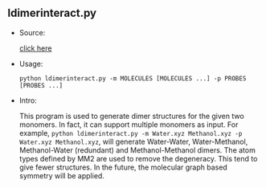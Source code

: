 ## ldimerinteract.py

* Source:

	[click here](https://github.com/leucinw/ComputTools/tree/master/src/ldimerinteract.py)

* Usage:

	```shell
	python ldimerinteract.py -m MOLECULES [MOLECULES ...] -p PROBES [PROBES ...]
	```
	
* Intro:

	This program is used to generate dimer structures for the given two monomers. In fact, it can support multiple monomers as input. For example, `python ldimerinteract.py -m Water.xyz Methanol.xyz -p Water.xyz Methanol.xyz`, will generate Water-Water, Water-Methanol, Methanol-Water (redundant) and Methanol-Methanol dimers. The atom types defined by MM2 are used to remove the degeneracy. This tend to give fewer structures. In the future, the molecular graph based symmetry will be applied.
